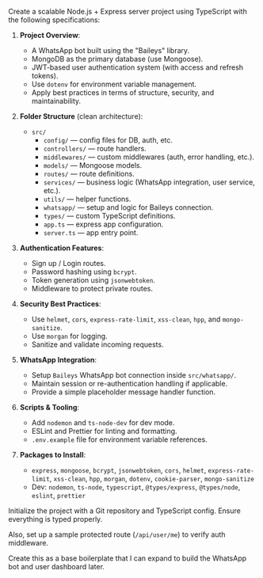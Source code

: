 Create a scalable Node.js + Express server project using TypeScript with the following specifications:

1. **Project Overview**:

   - A WhatsApp bot built using the "Baileys" library.
   - MongoDB as the primary database (use Mongoose).
   - JWT-based user authentication system (with access and refresh tokens).
   - Use `dotenv` for environment variable management.
   - Apply best practices in terms of structure, security, and maintainability.

2. **Folder Structure** (clean architecture):

   - `src/`
     - `config/` — config files for DB, auth, etc.
     - `controllers/` — route handlers.
     - `middlewares/` — custom middlewares (auth, error handling, etc.).
     - `models/` — Mongoose models.
     - `routes/` — route definitions.
     - `services/` — business logic (WhatsApp integration, user service, etc.).
     - `utils/` — helper functions.
     - `whatsapp/` — setup and logic for Baileys connection.
     - `types/` — custom TypeScript definitions.
     - `app.ts` — express app configuration.
     - `server.ts` — app entry point.

3. **Authentication Features**:

   - Sign up / Login routes.
   - Password hashing using `bcrypt`.
   - Token generation using `jsonwebtoken`.
   - Middleware to protect private routes.

4. **Security Best Practices**:

   - Use `helmet`, `cors`, `express-rate-limit`, `xss-clean`, `hpp`, and `mongo-sanitize`.
   - Use `morgan` for logging.
   - Sanitize and validate incoming requests.

5. **WhatsApp Integration**:

   - Setup `Baileys` WhatsApp bot connection inside `src/whatsapp/`.
   - Maintain session or re-authentication handling if applicable.
   - Provide a simple placeholder message handler function.

6. **Scripts & Tooling**:

   - Add `nodemon` and `ts-node-dev` for dev mode.
   - ESLint and Prettier for linting and formatting.
   - `.env.example` file for environment variable references.

7. **Packages to Install**:
   - `express`, `mongoose`, `bcrypt`, `jsonwebtoken`, `cors`, `helmet`, `express-rate-limit`, `xss-clean`, `hpp`, `morgan`, `dotenv`, `cookie-parser`, `mongo-sanitize`
   - Dev: `nodemon`, `ts-node`, `typescript`, `@types/express`, `@types/node`, `eslint`, `prettier`

Initialize the project with a Git repository and TypeScript config. Ensure everything is typed properly.

Also, set up a sample protected route (`/api/user/me`) to verify auth middleware.

Create this as a base boilerplate that I can expand to build the WhatsApp bot and user dashboard later.

